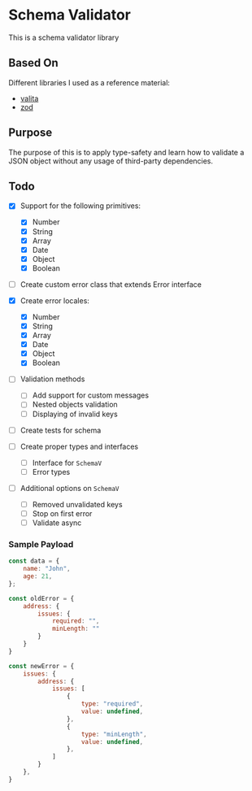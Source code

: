# Schema Validator

This is a schema validator library

## Based On

Different libraries I used as a reference material:
* [valita](https://github.com/badrap/valita)
* [zod](https://github.com/colinhacks/zod)

## Purpose

The purpose of this is to apply type-safety and learn how to validate a JSON object without any usage of third-party dependencies.

## Todo

- [x] Support for the following primitives:
  - [x] Number
  - [x] String
  - [x] Array
  - [x] Date
  - [x] Object
  - [x] Boolean

- [ ] Create custom error class that extends Error interface

- [x] Create error locales:
  - [x] Number
  - [x] String
  - [x] Array
  - [x] Date
  - [x] Object
  - [x] Boolean

- [ ] Validation methods
  - [ ] Add support for custom messages
  - [ ] Nested objects validation
  - [ ] Displaying of invalid keys

- [ ] Create tests for schema

- [ ] Create proper types and interfaces
  - [ ] Interface for `SchemaV`
  - [ ] Error types

- [ ] Additional options on `SchemaV`
  - [ ] Removed unvalidated keys
  - [ ] Stop on first error
  - [ ] Validate async

### Sample Payload

```js
const data = {
    name: "John",
    age: 21,
};

const oldError = {
    address: {
        issues: {
            required: "",
            minLength: ""
        }
    }
}

const newError = {
    issues: {
        address: {
            issues: [
                {
                    type: "required",
                    value: undefined,
                },
                {
                    type: "minLength",
                    value: undefined,
                },
            ]
        }
    },
}
```
